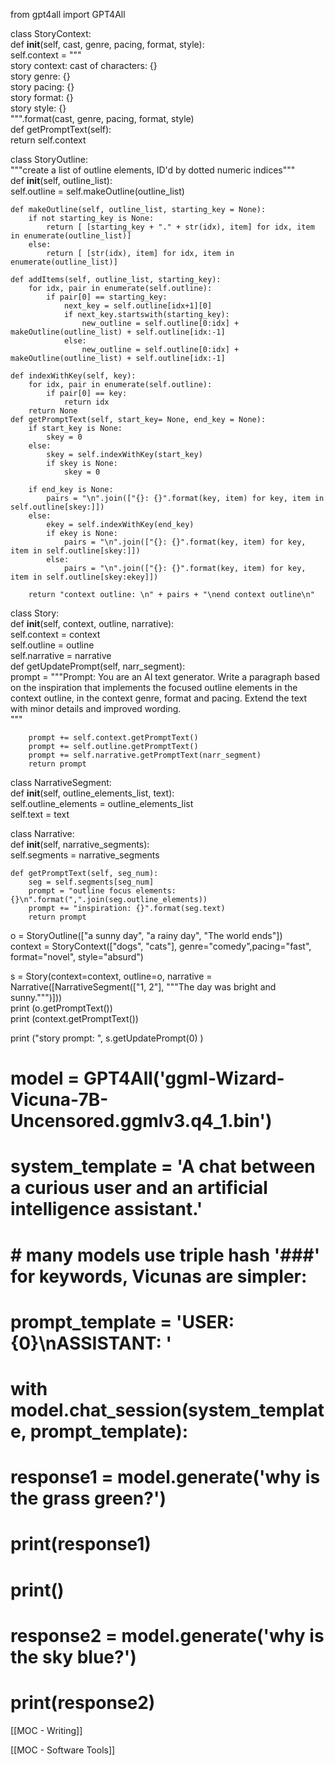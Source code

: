 from gpt4all import GPT4All  
  
  
class StoryContext:  
    def __init__(self, cast, genre, pacing, format, style):  
        self.context = """  
story context: cast of characters: {}  
story genre: {}  
story pacing: {}  
story format: {}  
story style: {}  
        """.format(cast, genre, pacing, format, style)  
    def getPromptText(self):  
        return self.context  
  
class StoryOutline:  
    """create a list of outline elements, ID'd by dotted numeric indices"""  
    def __init__(self, outline_list):  
        self.outline = self.makeOutline(outline_list)  
  
    def makeOutline(self, outline_list, starting_key = None):  
        if not starting_key is None:  
            return [ [starting_key + "." + str(idx), item] for idx, item in enumerate(outline_list)]  
        else:  
            return [ [str(idx), item] for idx, item in enumerate(outline_list)]  
  
    def addItems(self, outline_list, starting_key):  
        for idx, pair in enumerate(self.outline):  
            if pair[0] == starting_key:  
                next_key = self.outline[idx+1][0]  
                if next_key.startswith(starting_key):  
                    new_outline = self.outline[0:idx] + makeOutline(outline_list) + self.outline[idx:-1]  
                else:  
                    new_outline = self.outline[0:idx] + makeOutline(outline_list) + self.outline[idx:-1]  
  
    def indexWithKey(self, key):  
        for idx, pair in enumerate(self.outline):  
            if pair[0] == key:  
                return idx  
        return None  
    def getPromptText(self, start_key= None, end_key = None):  
        if start_key is None:  
            skey = 0  
        else:  
            skey = self.indexWithKey(start_key)  
            if skey is None:  
                skey = 0  
  
        if end_key is None:  
            pairs = "\n".join(["{}: {}".format(key, item) for key, item in self.outline[skey:]])  
        else:  
            ekey = self.indexWithKey(end_key)  
            if ekey is None:  
                pairs = "\n".join(["{}: {}".format(key, item) for key, item in self.outline[skey:]])  
            else:  
                pairs = "\n".join(["{}: {}".format(key, item) for key, item in self.outline[skey:ekey]])  
  
        return "context outline: \n" + pairs + "\nend context outline\n"  
  
class Story:  
    def __init__(self, context, outline, narrative):  
        self.context = context  
        self.outline = outline  
        self.narrative = narrative  
    def getUpdatePrompt(self, narr_segment):  
        prompt = """Prompt: You are an AI text generator.  Write a paragraph based on the  inspiration that implements the focused outline elements in the context outline, in the context genre, format and pacing.  Extend the text with minor details and improved wording.  
"""  
  
        prompt += self.context.getPromptText()  
        prompt += self.outline.getPromptText()  
        prompt += self.narrative.getPromptText(narr_segment)  
        return prompt  
  
class NarrativeSegment:  
    def __init__(self, outline_elements_list, text):  
        self.outline_elements = outline_elements_list  
        self.text = text  
  
class Narrative:  
    def __init__(self, narrative_segments):  
        self.segments = narrative_segments  
  
    def getPromptText(self, seg_num):  
        seg = self.segments[seg_num]  
        prompt = "outline focus elements: {}\n".format(",".join(seg.outline_elements))  
        prompt += "inspiration: {}".format(seg.text)  
        return prompt  
  
o = StoryOutline(["a sunny day", "a rainy day", "The world ends"])  
context = StoryContext(["dogs", "cats"], genre="comedy",pacing="fast", format="novel", style="absurd")  
  
s = Story(context=context, outline=o, narrative = Narrative([NarrativeSegment(["1, 2"], """The day was bright and sunny.""")]))  
print (o.getPromptText())  
print (context.getPromptText())  
  
print ("story prompt: ", s.getUpdatePrompt(0) )  
  
# model = GPT4All('ggml-Wizard-Vicuna-7B-Uncensored.ggmlv3.q4_1.bin')  
# system_template = 'A chat between a curious user and an artificial intelligence assistant.'  
# # many models use triple hash '###' for keywords, Vicunas are simpler:  
# prompt_template = 'USER: {0}\nASSISTANT: '  
# with model.chat_session(system_template, prompt_template):  
#     response1 = model.generate('why is the grass green?')  
#     print(response1)  
#     print()  
#     response2 = model.generate('why is the sky blue?')  
#     print(response2)

[[MOC - Writing]]

[[MOC - Software Tools]]